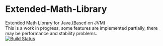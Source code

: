 # Extended-Math-Library
Extended Math Library for Java.(Based on JVM)  
This is a work in progress, some features are implemented partially, there may be performance and stability problems.  
[![Build Status](https://www.travis-ci.org/EULIR/Extended-Math-Library.svg?branch=master)](https://www.travis-ci.org/EULIR/Extended-Math-Library)
